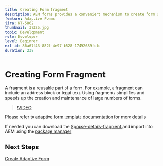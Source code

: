 ```yaml
---
title: Creating Form fragment
description: AEM forms provides a convenient mechanism to create form segment like a panel or a group of fields only once and reuse them across adaptive forms.
feature: Adaptive Forms
jira: KT-5862
thumbnail: 37325.jpg
topic: Development
role: Developer
level: Beginner
exl-id: 86a67f43-882f-4e97-b528-17492689fcfc
duration: 238
---
```

# Creating Form Fragment

A fragment is a reusable part of a form. For example, a fragment can include an address block or legal text. Using fragments simplifies and speeds up the creation and maintenance of large numbers of forms.


>[!VIDEO](https://video.tv.adobe.com/v/37325?quality=12&learn=on)



Please refer to [adaptive form template documentation](https://experienceleague.adobe.com/docs/experience-manager-65/forms/adaptive-forms-basic-authoring/adaptive-form-fragments.html) for more details  

If needed you can download the [Spouse-details-fragment ](assets/spouse-details-fragment.zip) and import into AEM using the [package manager](http://localhost:4502/crx/packmgr/index.jsp)

## Next Steps

[Create Adaptive Form](./create-adaptive-form.md)
